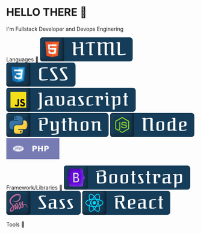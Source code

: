 # HELLO THERE 👋

I'm Fullstack Developer and Devops Enginering

Languages 🚀
![button](https://github.com/itsolution405/Spesial-Team/blob/main/HTML.svg)
![button](https://github.com/itsolution405/Spesial-Team/blob/main/CSS.svg)
![button](https://github.com/itsolution405/Spesial-Team/blob/main/Javascript.svg)
![button](https://github.com/itsolution405/Spesial-Team/blob/main/Python.svg)
![button](https://github.com/itsolution405/Spesial-Team/blob/main/Node.svg)
![button](https://github.com/itsolution405/Spesial-Team/blob/main/php.svg)

Framework/Libraries 🚀
![button](https://github.com/itsolution405/Spesial-Team/blob/main/Bootstrap.svg)
![button](https://github.com/itsolution405/Spesial-Team/blob/main/Sass.svg)
![button](https://github.com/itsolution405/Spesial-Team/blob/main/React.svg)

Tools 🚀
